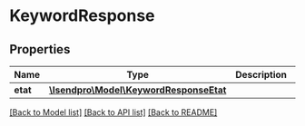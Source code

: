 # KeywordResponse

## Properties
Name | Type | Description | Notes
------------ | ------------- | ------------- | -------------
**etat** | [**\Isendpro\Model\KeywordResponseEtat**](KeywordResponseEtat.md) |  | [optional] 

[[Back to Model list]](../README.md#documentation-for-models) [[Back to API list]](../README.md#documentation-for-api-endpoints) [[Back to README]](../README.md)


